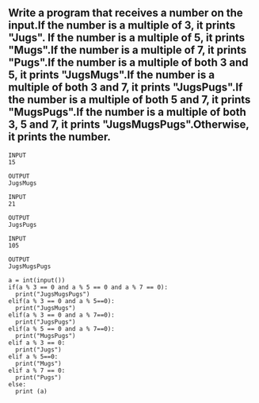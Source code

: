 ## Write a program that receives a number on the input.If the number is a multiple of 3, it prints "Jugs". If the number is a multiple of 5, it prints "Mugs".If the number is a multiple of 7, it prints "Pugs".If the number is a multiple of both 3 and 5, it prints "JugsMugs".If the number is a multiple of both 3 and 7, it prints "JugsPugs".If the number is a multiple of both 5 and 7, it prints "MugsPugs".If the number is a multiple of both 3, 5 and 7, it prints "JugsMugsPugs".Otherwise, it prints the number.

```
INPUT 
15

OUTPUT
JugsMugs
```

```
INPUT 
21

OUTPUT
JugsPugs
```

```
INPUT 
105

OUTPUT 
JugsMugsPugs
```

```
a = int(input())
if(a % 3 == 0 and a % 5 == 0 and a % 7 == 0):
  print("JugsMugsPugs")
elif(a % 3 == 0 and a % 5==0):
  print("JugsMugs")
elif(a % 3 == 0 and a % 7==0):
  print("JugsPugs")
elif(a % 5 == 0 and a % 7==0):
  print("MugsPugs")
elif a % 3 == 0:
  print("Jugs")
elif a % 5==0:
  print("Mugs")
elif a % 7 == 0:
  print("Pugs") 
else:
  print (a)
```  
  
 
